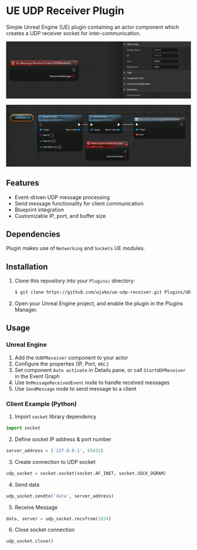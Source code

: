 # UE UDP Receiver Plugin

Simple Unreal Engine (UE) plugin containing an actor component which creates a UDP receiver socket for inter-communication.

![alt text](Resources/blueprint-example-1.png)

![alt text](Resources/blueprint-example-2.png)

## Features
- Event-driven UDP message processing
- Send message functionality for client communication
- Blueprint integration
- Customizable IP, port, and buffer size

## Dependencies
Plugin makes use of `Networking` and `Sockets` UE modules.

## Installation
1. Clone this repository into your `Plugins/` directory:
   ```bash
   $ git clone https://github.com/wjake/ue-udp-receiver.git Plugins/UDPReceiver
   ```
2. Open your Unreal Engine project, and enable the plugin in the Plugins Manager.

## Usage
### Unreal Engine
1. Add the `UUDPReceiver` component to your actor
2. Configure the properties (IP, Port, etc.)
3. Set component `Auto activate` in Details pane, or call `StartUDPReceiver` in the Event Graph
4. Use `OnMessageReceivedEvent` node to handle received messages
5. Use `SendMessage` node to send message to a client

### Client Example (Python)
1. Import `socket` library dependency
```Python
import socket
```
2. Define socket IP address & port number
```Python
server_address = ('127.0.0.1', 65432)
```
3. Create connection to UDP socket
```Python
udp_socket = socket.socket(socket.AF_INET, socket.SOCK_DGRAM)
```
4. Send data
```Python
udp_socket.sendto('data', server_address)
```
5. Receive Message
```Python
data, server = udp_socket.recvfrom(1024)
```
6. Close socket connection
```Python
udp_socket.close()
```
